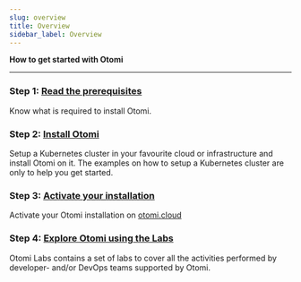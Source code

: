 ```yaml
---
slug: overview
title: Overview
sidebar_label: Overview
---
```




**How to get started with Otomi**

---

### Step 1: [Read the prerequisites](prerequisites.md)
Know what is required to install Otomi.

### Step 2: [Install Otomi](installation/overview.md)
Setup a Kubernetes cluster in your favourite cloud or infrastructure and install Otomi on it. The examples on how to setup a Kubernetes cluster are only to help you get started.

### Step 3: [Activate your installation ](activation.md)
Activate your Otomi installation on [otomi.cloud](https://portal.otomi.cloud)

### Step 4: [Explore Otomi using the Labs](labs/overview.md)
Otomi Labs contains a set of labs to cover all the  activities performed by developer- and/or DevOps teams supported by Otomi.
